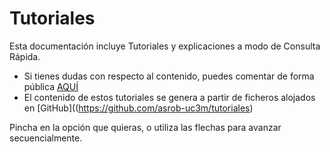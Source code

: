 # Tutoriales

Esta documentación incluye Tutoriales y explicaciones a modo de Consulta Rápida.

- Si tienes dudas con respecto al contenido, puedes comentar de forma pública [AQUÍ](https://github.com/asrob-uc3m/tutoriales/issues/new)
- El contenido de estos tutoriales se genera a partir de ficheros alojados en [GitHub]((https://github.com/asrob-uc3m/tutoriales)

Pincha en la opción que quieras, o utiliza las flechas para avanzar secuencialmente.
